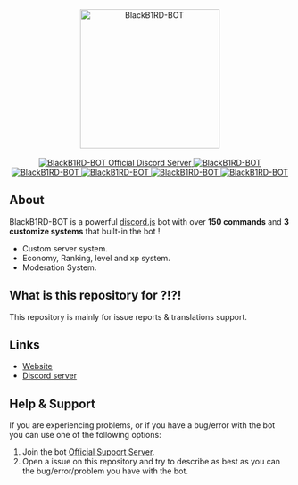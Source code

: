 <div align="center">
  <a href="https://blackb1rd.glitch.me/" target="_blank">
    <img src="https://cdn.discordapp.com/avatars/366685401156681729/6f1eabaed1412ecb5224442436879709.png" width="250" height="250" alt="BlackB1RD-BOT" />
  </a>
  <br>
  <br>
  <a href="https://discord.gg/STb2qKT">
    <img src="https://discordapp.com/api/guilds/335676791517741066/widget.png" alt="BlackB1RD-BOT Official Discord Server" style="max-width:100%;">
  </a>
  <a href="https://discordbots.org/bot/366685401156681729" >
    <img src="https://discordbots.org/api/widget/status/366685401156681729.svg" alt="BlackB1RD-BOT" />
  </a>
  <a href="https://discordbots.org/bot/366685401156681729" >
    <img src="https://discordbots.org/api/widget/servers/366685401156681729.svg" alt="BlackB1RD-BOT" />
  </a>
  <a href="https://discordbots.org/bot/366685401156681729" >
    <img src="https://discordbots.org/api/widget/upvotes/366685401156681729.svg" alt="BlackB1RD-BOT" />
  </a>
  <a href="https://discordbots.org/bot/366685401156681729" >
    <img src="https://discordbots.org/api/widget/lib/366685401156681729.svg" alt="BlackB1RD-BOT" />
  </a>
  <a href="https://discordbots.org/bot/366685401156681729" >
    <img src="https://discordbots.org/api/widget/owner/366685401156681729.svg" alt="BlackB1RD-BOT" />
  </a>
</div>

## About
BlackB1RD-BOT is a powerful [discord.js](https://discord.js.org) bot with over **150 commands** and **3 customize systems** that built-in the bot !

- Custom server system.
- Economy, Ranking, level and xp system.
- Moderation System.

## What is this repository for ?!?!
This repository is mainly for issue reports & translations support.

## Links
* [Website](https://blackb1rd-bot.glitch.me/)
* [Discord server](https://discord.gg/STb2qKT)

## Help & Support
If you are experiencing problems, or if you have a bug/error with the bot you can use one of the following options:
1. Join the bot [Official Support Server](https://discord.gg/STb2qKT).
2. Open a issue on this repository and try to describe as best as you can the bug/error/problem you have with the bot.
